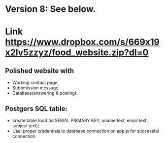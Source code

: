 # Version 8: See below.

# Link https://www.dropbox.com/s/669x19x2lv5zzyz/food_website.zip?dl=0

## Polished website with
- Working contact page.
- Subbmission message.
- Database(answering & posting).

## Postgers SQL table:
- create table food (id SERIAL PRIMARY KEY,  uname text, email text, subject text);
- Use: proper credentials to database connection on app.js for successful connection.
